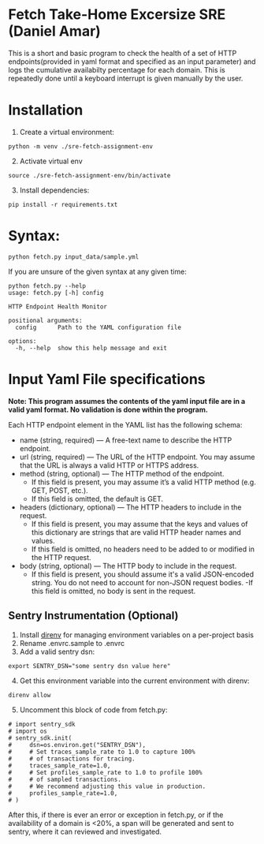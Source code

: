 
# Fetch Take-Home Excersize SRE (Daniel Amar)

This is a short and basic program to check the health of a set of HTTP endpoints(provided in yaml format and specified as an input parameter) and logs the cumulative availabilty percentage for each domain. This is repeatedly done until a keyboard interrupt is given manually by the user.


# Installation

1. Create a virtual environment:
```
python -m venv ./sre-fetch-assignment-env
```
2. Activate virtual env
```
source ./sre-fetch-assignment-env/bin/activate
```
3. Install dependencies:
```
pip install -r requirements.txt
```

# Syntax:
```
python fetch.py input_data/sample.yml
```
If you are unsure of the given syntax at any given time:
```
python fetch.py --help
usage: fetch.py [-h] config

HTTP Endpoint Health Monitor

positional arguments:
  config      Path to the YAML configuration file

options:
  -h, --help  show this help message and exit
```

# Input Yaml File specifications

**Note: This program assumes the contents of the yaml input file are in a valid yaml format. No validation is done within the program.** 

Each HTTP endpoint element in the YAML list has the following schema:
- name (string, required) — A free-text name to describe the HTTP endpoint.
- url (string, required) — The URL of the HTTP endpoint.
You may assume that the URL is always a valid HTTP or HTTPS address.
- method (string, optional) — The HTTP method of the endpoint.
    - If this field is present, you may assume it’s a valid HTTP method (e.g. GET, POST, etc.).
    - If this field is omitted, the default is GET.
- headers (dictionary, optional) — The HTTP headers to include in the request.
    - If this field is present, you may assume that the keys and values of this dictionary are strings that are valid HTTP header names and values.
    -   If this field is omitted, no headers need to be added to or modified in the HTTP request.
- body (string, optional) — The HTTP body to include in the request.
    - If this field is present, you should assume it's a valid JSON-encoded string. You
    do not need to account for non-JSON request bodies.
     -If this field is omitted, no body is sent in the request.

## Sentry Instrumentation (Optional)

1. Install [direnv](https://direnv.net/docs/installation.html) for managing environment variables on a per-project basis
2. Rename .envrc.sample to .envrc
3. Add a valid sentry dsn:

```
export SENTRY_DSN="some sentry dsn value here"
```
4. Get this environment variable into the current environment with direnv:
```
direnv allow
```
5. Uncomment this block of code from fetch.py:
```
# import sentry_sdk
# import os
# sentry_sdk.init(
#     dsn=os.environ.get("SENTRY_DSN"),
#     # Set traces_sample_rate to 1.0 to capture 100%
#     # of transactions for tracing.
#     traces_sample_rate=1.0,
#     # Set profiles_sample_rate to 1.0 to profile 100%
#     # of sampled transactions.
#     # We recommend adjusting this value in production.
#     profiles_sample_rate=1.0,
# )
```

After this, if there is ever an error or exception in fetch.py, or if the availability of a domain is <20%, a span will be generated and sent to sentry, where it can reviewed and investigated. 